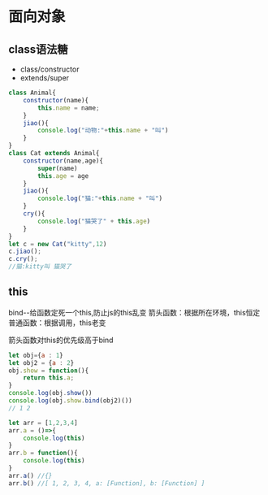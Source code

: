 # 面向对象

## class语法糖

- class/constructor
- extends/super

```javascript
class Animal{
    constructor(name){
        this.name = name;
    }
    jiao(){
        console.log("动物:"+this.name + "叫")
    }
}
class Cat extends Animal{
    constructor(name,age){
        super(name)
        this.age = age
    }
    jiao(){
        console.log("猫:"+this.name + "叫")
    }
    cry(){
        console.log("猫哭了" + this.age)
    }
}
let c = new Cat("kitty",12)
c.jiao();
c.cry();
//猫:kitty叫 猫哭了
```




## this

bind--给函数定死一个this,防止js的this乱变
箭头函数：根据所在环境，this恒定
普通函数：根据调用，this老变

箭头函数对this的优先级高于bind

```javascript
let obj={a : 1}
let obj2 = {a : 2}
obj.show = function(){
    return this.a;
}
console.log(obj.show())
console.log(obj.show.bind(obj2)())
// 1 2

let arr = [1,2,3,4]
arr.a = ()=>{
    console.log(this)
}
arr.b = function(){
    console.log(this)
}
arr.a() //{}
arr.b() //[ 1, 2, 3, 4, a: [Function], b: [Function] ]
```